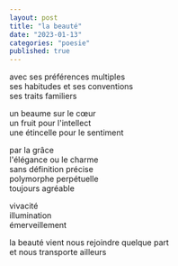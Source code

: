 ```yaml
---
layout: post
title: "la beauté"
date: "2023-01-13"
categories: "poesie"
published: true
---
```


avec ses préférences multiples  
ses habitudes et ses conventions  
ses traits familiers  

un beaume sur le cœur  
un fruit pour l'intellect  
une étincelle pour le sentiment  

par la grâce  
l'élégance ou le charme  
sans définition précise  
polymorphe perpétuelle  
toujours agréable  

vivacité  
illumination  
émerveillement  

la beauté vient nous rejoindre quelque part  
et nous transporte ailleurs
